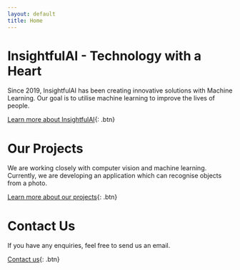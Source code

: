 ```yaml
---
layout: default
title: Home
---
```


# InsightfulAI - Technology with a Heart

Since 2019, InsightfulAI has been creating innovative solutions with Machine Learning. Our goal is to utilise machine learning to improve the lives of people.

[Learn more about InsightfulAI](./about.html){: .btn}

# Our Projects

We are working closely with computer vision and machine learning. Currently, we are developing an application which can recognise objects from a photo.

[Learn more about our projects](./projects.html){: .btn}

# Contact Us
If you have any enquiries, feel free to send us an email.

[Contact us](./contacts.html){: .btn}